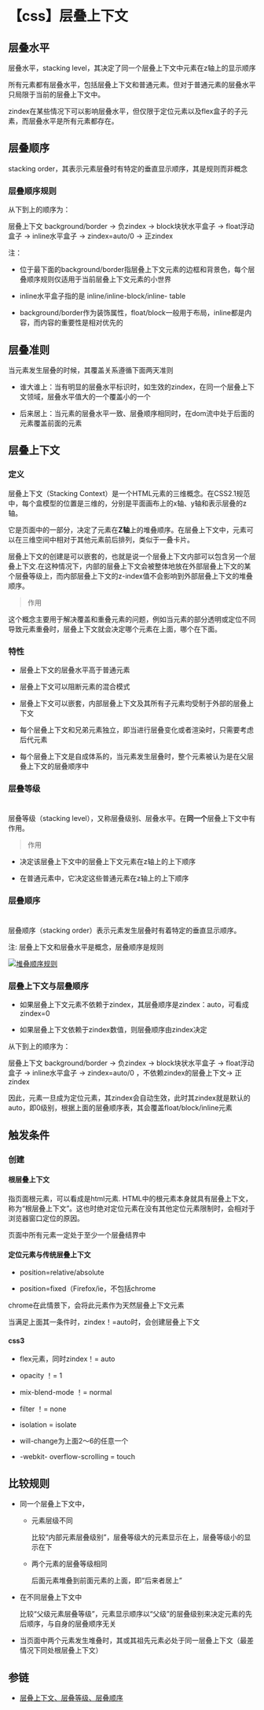 <!--
 * @Author: yangxin yangxin@weiling.cn
 * @Date: 2023-07-28 15:42:03
 * @LastEditors: yangxin yangxin@weiling.cn
 * @LastEditTime: 2023-08-07 11:38:39
 * @FilePath: \sliderbarc:\te\md\【css】层叠上下文.md
 * @Description: 这是默认设置,请设置`customMade`, 打开koroFileHeader查看配置 进行设置: https://github.com/OBKoro1/koro1FileHeader/wiki/%E9%85%8D%E7%BD%AE
-->
# 【css】层叠上下文

## 层叠水平

层叠水平，stacking level，其决定了同一个层叠上下文中元素在z轴上的显示顺序

所有元素都有层叠水平，包括层叠上下文和普通元素。但对于普通元素的层叠水平只局限于当前的层叠上下文中。

zindex在某些情况下可以影响层叠水平，但仅限于定位元素以及flex盒子的子元素，而层叠水平是所有元素都存在。

## 层叠顺序

stacking order，其表示元素层叠时有特定的垂直显示顺序，其是规则而非概念

### 层叠顺序规则

从下到上的顺序为：

层叠上下文 background/border -> 负zindex -> block块状水平盒子 -> float浮动盒子 -> inline水平盒子 -> zindex=auto/0 -> 正zindex

注：

- 位于最下面的background/border指层叠上下文元素的边框和背景色，每个层叠顺序规则仅适用于当前层叠上下文元素的小世界

- inline水平盒子指的是 inline/inline-block/inline- table

- background/border作为装饰属性，float/block一般用于布局，inline都是内容，而内容的重要性是相对优先的

## 层叠准则

当元素发生层叠的时候，其覆盖关系遵循下面两天准则

- 谁大谁上：当有明显的层叠水平标识时，如生效的zindex，在同一个层叠上下文领域，层叠水平值大的一个覆盖小的一个

- 后来居上：当元素的层叠水平一致、层叠顺序相同时，在dom流中处于后面的元素覆盖前面的元素

## 层叠上下文

### 定义

层叠上下文（Stacking Context）是一个HTML元素的三维概念。在CSS2.1规范中，每个盒模型的位置是三维的，分别是平面画布上的x轴、y轴和表示层叠的z轴。

它是页面中的一部分，决定了元素在**Z轴**上的堆叠顺序。在层叠上下文中，元素可以在三维空间中相对于其他元素前后排列，类似于一叠卡片。

层叠上下文的创建是可以嵌套的，也就是说一个层叠上下文内部可以包含另一个层叠上下文.在这种情况下，内部的层叠上下文会被整体地放在外部层叠上下文的某个层叠等级上，而内部层叠上下文的z-index值不会影响到外部层叠上下文的堆叠顺序。

> 作用

这个概念主要用于解决覆盖和重叠元素的问题，例如当元素的部分透明或定位不同导致元素重叠时，层叠上下文就会决定哪个元素在上面，哪个在下面。

### 特性

- 层叠上下文的层叠水平高于普通元素

- 层叠上下文可以阻断元素的混合模式

- 层叠上下文可以嵌套，内部层叠上下文及其所有子元素均受制于外部的层叠上下文

- 每个层叠上下文和兄弟元素独立，即当进行层叠变化或者渲染时，只需要考虑后代元素

- 每个层叠上下文是自成体系的，当元素发生层叠时，整个元素被认为是在父层叠上下文的层叠顺序中

### 层叠等级

<h1></h1>

层叠等级（stacking level），又称层叠级别、层叠水平。在**同一个**层叠上下文中有作用。

> 作用

- 决定该层叠上下文中的层叠上下文元素在z轴上的上下顺序

- 在普通元素中，它决定这些普通元素在z轴上的上下顺序

### 层叠顺序

<h1></h1>

层叠顺序（stacking order）表示元素发生层叠时有着特定的垂直显示顺序。

注: 层叠上下文和层叠水平是概念，层叠顺序是规则

[![堆叠顺序规则](https://s1.ax1x.com/2023/07/28/pCzHpgf.png)](https://imgse.com/i/pCzHpgf)


### 层叠上下文与层叠顺序

- 如果层叠上下文元素不依赖于zindex，其层叠顺序是zindex：auto，可看成zindex=0

- 如果层叠上下文依赖于zindex数值，则层叠顺序由zindex决定

从下到上的顺序为：

层叠上下文 background/border -> 负zindex -> block块状水平盒子 -> float浮动盒子 -> inline水平盒子 -> zindex=auto/0 ，不依赖zindex的层叠上下文-> 正zindex

因此，元素一旦成为定位元素，其zindex会自动生效，此时其zindex就是默认的auto，即0级别，根据上面的层叠顺序表，其会覆盖float/block/inline元素


## 触发条件

### 创建

#### 根层叠上下文

指页面根元素，可以看成是html元素.  HTML中的根元素<html></html>本身就具有层叠上下文，称为“根层叠上下文”。这也时绝对定位元素在没有其他定位元素限制时，会相对于浏览器窗口定位的原因。

页面中所有元素一定处于至少一个层叠结界中

#### 定位元素与传统层叠上下文

- position=relative/absolute

- position=fixed（Firefox/ie，不包括chrome

chrome在此情景下，会将此元素作为天然层叠上下文元素

当满足上面其一条件时，zindex！=auto时，会创建层叠上下文

#### css3

- flex元素，同时zindex！= auto

- opacity ！= 1

- mix-blend-mode ！= normal

- filter ！= none

- isolation = isolate

- will-change为上面2～6的任意一个

- -webkit- overflow-scrolling = touch


## 比较规则

- 同一个层叠上下文中，

  - 元素层级不同
  
    比较“内部元素层叠级别”，层叠等级大的元素显示在上，层叠等级小的显示在下

  - 两个元素的层叠等级相同
  
    后面元素堆叠到前面元素的上面，即“后来者居上”

- 在不同层叠上下文中

  比较“父级元素层叠等级”，元素显示顺序以“父级”的层叠级别来决定元素的先后顺序，与自身的层叠顺序无关

- 当页面中两个元素发生堆叠时，其或其祖先元素必处于同一层叠上下文（最差情况下同处根层叠上下文）

## 参链

- [层叠上下文、层叠等级、层叠顺序](https://blog.csdn.net/m0_56229413/article/details/115458436)
